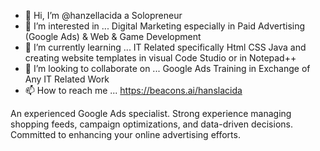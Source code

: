- 👋 Hi, I’m @hanzellacida a Solopreneur
- 👀 I’m interested in ... Digital Marketing especially in Paid Advertising (Google Ads) & Web & Game Development 
- 🌱 I’m currently learning ... IT Related specifically Html CSS Java and creating website templates in visual Code Studio or in Notepad++
- 💞️ I’m looking to collaborate on ... Google Ads Training in Exchange of Any IT Related Work
- 📫 How to reach me ... https://beacons.ai/hanslacida

An experienced Google Ads specialist. Strong experience managing shopping feeds, campaign optimizations, and data-driven decisions. Committed to enhancing your online advertising efforts.
